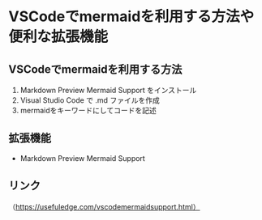 # VSCodeでmermaidを利用する方法や便利な拡張機能

## VSCodeでmermaidを利用する方法
1. Markdown Preview Mermaid Support をインストール
2. Visual Studio Code で .md ファイルを作成
3. mermaidをキーワードにしてコードを記述 
   
## 拡張機能
- Markdown Preview Mermaid Support

## リンク
（https://usefuledge.com/vscodemermaidsupport.html）